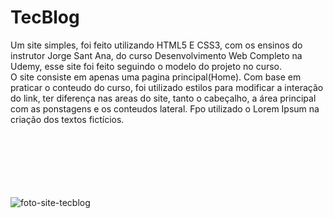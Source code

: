 # TecBlog
Um site simples, foi feito utilizando HTML5 E CSS3, com os ensinos do instrutor Jorge Sant Ana, do curso Desenvolvimento Web Completo na Udemy, esse site foi feito seguindo o modelo do projeto no curso.
<br />
O site consiste em apenas uma pagina principal(Home). Com base em praticar o conteudo do curso, foi utilizado estilos para modificar a interação do link, ter diferença nas areas do site, tanto o cabeçalho, a área principal com as ponstagens e os conteudos lateral. Fpo utilizado o Lorem Ipsum na criação dos textos fictícios.

<br /> <br /> <br /> <br /> <br /> <br />
![foto-site-tecblog](https://github.com/user-attachments/assets/0e55bf45-9f89-4ba0-bd77-8c45dbd183d5)
